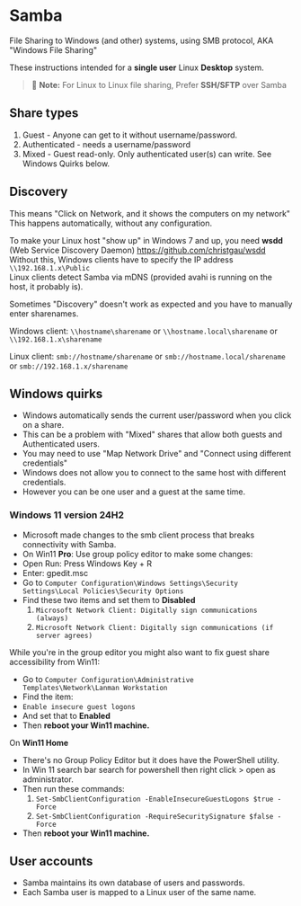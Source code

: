 # Samba
File Sharing to Windows (and other) systems, using SMB protocol, AKA "Windows File Sharing"  

These instructions intended for a **single user** Linux **Desktop** system.

> 📝 **Note:** For Linux to Linux file sharing, Prefer **SSH/SFTP** over Samba

## Share types
1. Guest - Anyone can get to it without username/password.
2. Authenticated - needs a username/password
3. Mixed - Guest read-only. Only authenticated user(s) can write. See Windows Quirks below.

## Discovery
This means "Click on Network, and it shows the computers on my network"  
This happens automatically, without any configuration.

To make your Linux host "show up" in Windows 7 and up,
you need **wsdd** (Web Service Discovery Daemon) https://github.com/christgau/wsdd  
Without this, Windows clients have to specify the IP address `\\192.168.1.x\Public`  
Linux clients detect Samba via mDNS (provided avahi is running on the host, it probably is).

Sometimes "Discovery" doesn't work as expected and you have to manually enter sharenames.

Windows client:
`\\hostname\sharename` or `\\hostname.local\sharename` or `\\192.168.1.x\sharename`

Linux client:
`smb://hostname/sharename` or `smb://hostname.local/sharename` or `smb://192.168.1.x/sharename`

## Windows quirks
- Windows automatically sends the current user/password when you click on a share.
- This can be a problem with "Mixed" shares that allow both guests and Authenticated users.
- You may need to use "Map Network Drive" and "Connect using different credentials"
- Windows does not allow you to connect to the same host with different credentials.
- However you can be one user and a guest at the same time.

### Windows 11 version 24H2
- Microsoft made changes to the smb client process that breaks connectivity with Samba.
- On Win11 **Pro**: Use group policy editor to make some changes:
- Open Run: Press Windows Key + R
- Enter: gpedit.msc
- Go to `Computer Configuration\Windows Settings\Security Settings\Local Policies\Security Options`
- Find these two items and set them to **Disabled**
  1. `Microsoft Network Client: Digitally sign communications (always)`
  2. `Microsoft Network Client: Digitally sign communications (if server agrees)`

While you're in the group editor you might also want to fix guest share accessibility from Win11:
- Go to `Computer Configuration\Administrative Templates\Network\Lanman Workstation`
- Find the item:
- `Enable insecure guest logons`
- And set that to **Enabled**
- Then **reboot your Win11 machine.**

On **Win11 Home**
- There's no Group Policy Editor but it does have the PowerShell utility.
- In Win 11 search bar search for powershell then right click > open as administrator.
- Then run these commands:
  1. `Set-SmbClientConfiguration -EnableInsecureGuestLogons $true -Force`
  2. `Set-SmbClientConfiguration -RequireSecuritySignature $false -Force`
- Then **reboot your Win11 machine.**

## User accounts
- Samba maintains its own database of users and passwords.
- Each Samba user is mapped to a Linux user of the same name.
